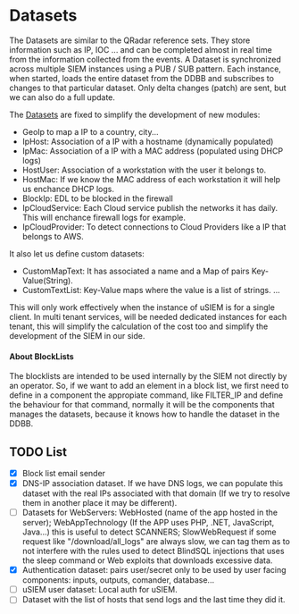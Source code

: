 # Datasets

The Datasets are similar to the QRadar reference sets. They store information such as IP, IOC ... and can be completed almost in real time from the information collected from the events.
A Dataset is synchronized across multiple SIEM instances using a PUB / SUB pattern. Each instance, when started, loads the entire dataset from the DDBB and subscribes to changes to that particular dataset.
Only delta changes (patch) are sent, but we can also do a full update. 

The [Datasets](https://github.com/u-siem/u-siem-core/blob/a4009b5d759263b4a9b7a6ca1c2a8d36d391bfef/src/components/dataset/mod.rs#L24) are fixed to simplify the development of new modules: 
* GeoIp to map a IP to a country, city...
* IpHost: Association of a IP with a hostname (dynamically populated)
* IpMac: Association of a IP with a MAC address (populated using DHCP logs)
* HostUser: Association of a workstation with the user it belongs to.
* HostMac: If we know the MAC address of each workstation it will help us enchance DHCP logs.
* BlockIp: EDL to be blocked in the firewall 
* IpCloudService: Each Cloud service publish the networks it has daily. This will enchance firewall logs for example.
* IpCloudProvider: To detect connections to Cloud Providers like a IP that belongs to AWS.

It also let us define custom datasets:
* CustomMapText: It has associated a name and a Map of pairs Key-Value(String).
* CustomTextList: Key-Value maps where the value is a list of strings.
...

This will only work effectively when the instance of uSIEM is for a single client. In multi tenant services, will be needed dedicated instances for each tenant, this will simplify the calculation of the cost too and simplify the development of the SIEM in our side.

#### About BlockLists
The blocklists are intended to be used internally by the SIEM not directly by an operator. So, if we want to add an element in a block list, we first need to define in a component the appropiate command, like FILTER_IP and define the behaviour for that command, normally it will be the components that manages the datasets, because it knows how to handle the dataset in the DDBB.

## TODO List

- [x] Block list email sender
- [x] DNS-IP association dataset. If we have DNS logs, we can populate this dataset with the real IPs associated with that domain (If we try to resolve them in another place it may be different).
- [ ] Datasets for WebServers: WebHosted (name of the app hosted in the server); WebAppTechnology (If the APP uses PHP, .NET, JavaScript, Java...) this is useful to detect SCANNERS; SlowWebRequest if some request like "/download/all_logs" are always slow, we can tag them as to not interfere with the rules used to detect BlindSQL injections that uses the sleep command or Web exploits that downloads excessive data.
- [x] Authentication dataset: pairs user/secret only to be used by user facing components: inputs, outputs, comander, database...
- [ ] uSIEM user dataset: Local auth for uSIEM.
- [ ] Dataset with the list of hosts that send logs and the last time they did it.